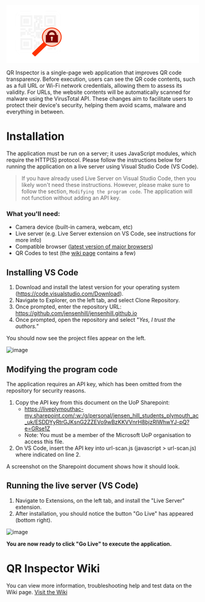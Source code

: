 ![QR Inspector Logo Banner](https://github.com/jensenhill/jensenhill.github.io/blob/96f4482d460bc31ed2b7f814e7225470bbbb3b5e/assets/Banner%20White.png)

QR Inspector is a single-page web application that improves QR code transparency. Before execution, users can see the QR code contents, such as a full URL or Wi-Fi network credentials, allowing them to assess its validity. For URLs, the website contents will be automatically scanned for malware using the VirusTotal API. These changes aim to facilitate users to protect their device's security, helping them avoid scams, malware and everything in between.

# Installation
The application must be run on a server; it uses JavaScript modules, which require the HTTP(S) protocol. Please follow the instructions below for running the application on a live server using Visual Studio Code (VS Code). 

> If you have already used Live Server on Visual Studio Code, then you likely won't need these instructions. However, please make sure to follow the section, `Modifying the program code`. The application will not function without adding an API key.

### What you'll need:
- Camera device (built-in camera, webcam, etc)
- Live server (e.g. Live Server extension on VS Code, see instructions for more info)
- Compatible browser ([latest version of major browsers](https://github.com/jensenhill/jensenhill.github.io/wiki/Supported-Devices-&-Browsers))
- QR Codes to test (the [wiki page](https://github.com/jensenhill/jensenhill.github.io/wiki/Sample-QR-Codes-%E2%80%90-Test-Data#examples-all-supported-types) contains a few)

## Installing VS Code
1. Download and install the latest version for your operating system (https://code.visualstudio.com/Download).
2. Navigate to Explorer, on the left tab, and select Clone Repository.
3. Once prompted, enter the repository URL: https://github.com/jensenhill/jensenhill.github.io
4. Once prompted, open the repository and select "_Yes, I trust the authors."_

  You should now see the project files appear on the left.

  ![image](https://github.com/jensenhill/jensenhill.github.io/assets/91635059/a64c55f3-dfaa-421b-a7a0-b6b0233b3a15)

## Modifying the program code
The application requires an API key, which has been omitted from the repository for security reasons.
1. Copy the API key from this document on the UoP Sharepoint:
   - https://liveplymouthac-my.sharepoint.com/:w:/g/personal/jensen_hill_students_plymouth_ac_uk/ESDDYyRtrGJKsnG2ZZEVo9wBzKKVVnrH8bjzRIWhwYJ-pQ?e=GRse1Z
   - Note: You must be a member of the Microsoft UoP organisation to access this file.
2. On VS Code, insert the API key into url-scan.js (javascript > url-scan.js) where indicated on line 2.

  A screenshot on the Sharepoint document shows how it should look.

## Running the live server (VS Code)
1. Navigate to Extensions, on the left tab, and install the "Live Server" extension.
2. After installation, you should notice the button "Go Live" has appeared (bottom right).

  ![image](https://github.com/jensenhill/jensenhill.github.io/assets/91635059/0c9630a8-5cb4-4b1b-973b-4a33f41d9634)

  **You are now ready to click "Go Live" to execute the application.**
  
# QR Inspector Wiki  
You can view more information, troubleshooting help and test data on the Wiki page. [Visit the Wiki](https://github.com/jensenhill/jensenhill.github.io/wiki)
